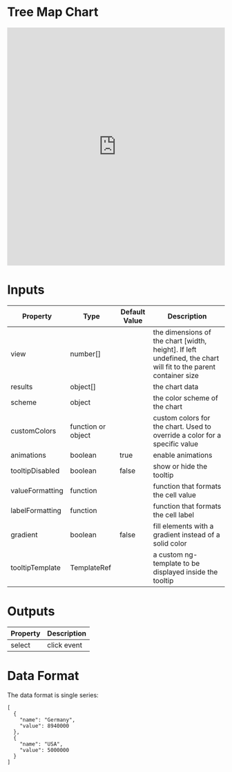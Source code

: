 # Tree Map Chart

<iframe width="100%" height="550" frameborder="0" src="https://embed.plnkr.co/VvVTLXOOsMGfYtT9c1CX?show=preview">
</iframe>

# Inputs

| Property        | Type               | Default Value | Description                                                                                                     |
|-----------------|--------------------|---------------|-----------------------------------------------------------------------------------------------------------------|
| view            | number[]           |               | the dimensions of the chart [width, height]. If left undefined, the chart will fit to the parent container size |
| results         | object[]           |               | the chart data                                                                                                  |
| scheme          | object             |               | the color scheme of the chart                                                                                   |
| customColors    | function or object |               | custom colors for the chart. Used to override a color for a specific value                                      |
| animations      | boolean            | true          | enable animations                                                                                               |
| tooltipDisabled | boolean            | false         | show or hide the tooltip                                                                                        |
| valueFormatting | function           |               | function that formats the cell value                                                                            |
| labelFormatting | function           |               | function that formats the cell label                                                                            |
| gradient        | boolean            | false         | fill elements with a gradient instead of a solid color                                                          |
| tooltipTemplate | TemplateRef        |               | a custom ng-template to be displayed inside the tooltip                                                         |

# Outputs

| Property | Description |
|----------|-------------|
| select   | click event |

# Data Format

The data format is single series:

```
[
  {
    "name": "Germany",
    "value": 8940000
  },
  {
    "name": "USA",
    "value": 5000000
  }
]
```

